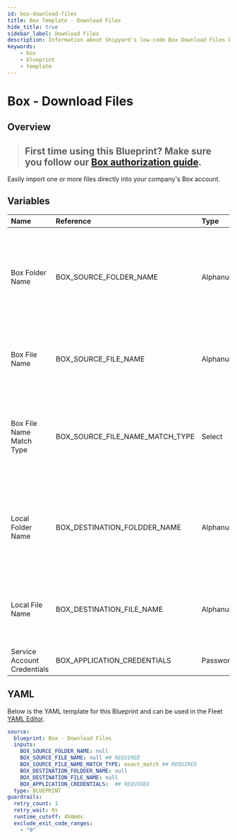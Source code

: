 ```yaml
---
id: box-download-files
title: Box Template - Download Files
hide_title: true
sidebar_label: Download Files
description: Information about Shipyard's low-code Box Download Files blueprint. Easily import one or more files directly into your company's Box account.
keywords:
    - box
    - blueprint
    - template
---
```


# Box - Download Files

## Overview

> ## **First time using this Blueprint? Make sure you follow our [Box authorization guide](https://www.shipyardapp.com/docs/blueprint-library/box/box-authorization/)**.

Easily import one or more files directly into your company's Box account.



## Variables

| Name | Reference | Type | Required | Default | Options | Description |
|:---|:---|:---|:---|:---|:---|:---|
| Box Folder Name | BOX_SOURCE_FOLDER_NAME | Alphanumeric | :heavy_minus_sign: | - | - | Name of the folder where the file is stored in Box. Leaving blank will look for the file in the root directory of Box. |
| Box File Name | BOX_SOURCE_FILE_NAME | Alphanumeric | :white_check_mark: | - | - | Name of the target file in Box. Can be regex if "Match Type" is set accordingly. |
| Box File Name Match Type | BOX_SOURCE_FILE_NAME_MATCH_TYPE | Select | :white_check_mark: | `exact_match` | Exact Match: `exact_match`<br></br><br></br>Regex Match: `regex_match` | Determines if the text in "Box File Name" will look for one file with exact match, or multiple files using regex. |
| Local Folder Name | BOX_DESTINATION_FOLDDER_NAME | Alphanumeric | :heavy_minus_sign: | - | - | Folder where the file(s) should be downloaded. Leaving blank will place the file in the home directory. |
| Local File Name | BOX_DESTINATION_FILE_NAME | Alphanumeric | :heavy_minus_sign: | - | - | What to name the file(s) being downloaded. If left blank, defaults to the original file name(s). |
| Service Account Credentials | BOX_APPLICATION_CREDENTIALS | Password | :white_check_mark: |  | - | JSON from a Box Service Account key |


## YAML

Below is the YAML template for this Blueprint and can be used in the Fleet [YAML Editor](../../reference/fleets/yaml-editor.md).

```yaml
source:
  blueprint: Box - Download Files
  inputs:
    BOX_SOURCE_FOLDER_NAME: null 
    BOX_SOURCE_FILE_NAME: null ## REQUIRED
    BOX_SOURCE_FILE_NAME_MATCH_TYPE: exact_match ## REQUIRED
    BOX_DESTINATION_FOLDDER_NAME: null 
    BOX_DESTINATION_FILE_NAME: null 
    BOX_APPLICATION_CREDENTIALS:  ## REQUIRED
  type: BLUEPRINT
guardrails:
  retry_count: 1
  retry_wait: 0s
  runtime_cutoff: 4h0m0s
  exclude_exit_code_ranges:
    - "0"
```
